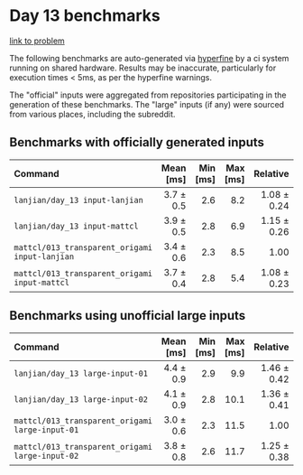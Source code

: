 # Day 13 benchmarks

[link to problem](http://adventofcode.com/2021/day/13)

The following benchmarks are auto-generated via [hyperfine](https://github.com/sharkdp/hyperfine) by a ci system running on shared hardware. Results may be inaccurate, particularly for execution times < 5ms, as per the hyperfine warnings.

The "official" inputs were aggregated from repositories participating in the generation of these benchmarks. The "large" inputs (if any) were sourced from various places, including the subreddit.

## Benchmarks with officially generated inputs
| Command | Mean [ms] | Min [ms] | Max [ms] | Relative |
|:---|---:|---:|---:|---:|
| `lanjian/day_13 input-lanjian` | 3.7 ± 0.5 | 2.6 | 8.2 | 1.08 ± 0.24 |
| `lanjian/day_13 input-mattcl` | 3.9 ± 0.5 | 2.8 | 6.9 | 1.15 ± 0.26 |
| `mattcl/013_transparent_origami input-lanjian` | 3.4 ± 0.6 | 2.3 | 8.5 | 1.00 |
| `mattcl/013_transparent_origami input-mattcl` | 3.7 ± 0.4 | 2.8 | 5.4 | 1.08 ± 0.23 |
## Benchmarks using unofficial large inputs
| Command | Mean [ms] | Min [ms] | Max [ms] | Relative |
|:---|---:|---:|---:|---:|
| `lanjian/day_13 large-input-01` | 4.4 ± 0.9 | 2.9 | 9.9 | 1.46 ± 0.42 |
| `lanjian/day_13 large-input-02` | 4.1 ± 0.9 | 2.8 | 10.1 | 1.36 ± 0.41 |
| `mattcl/013_transparent_origami large-input-01` | 3.0 ± 0.6 | 2.3 | 11.5 | 1.00 |
| `mattcl/013_transparent_origami large-input-02` | 3.8 ± 0.8 | 2.6 | 11.7 | 1.25 ± 0.38 |
